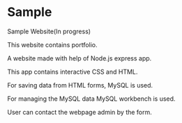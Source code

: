 
# Sample

Sample Website(In progress)

This website contains portfolio.

A website made with help of Node.js express app.

This app contains interactive CSS and HTML.

For saving data from HTML forms, MySQL is used.

For managing the MySQL data MySQL workbench is used.

User can contact the webpage admin by the form.


